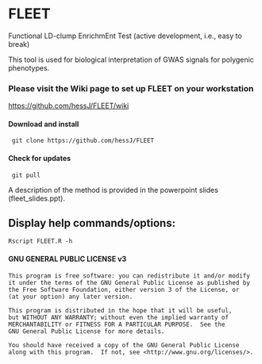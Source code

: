 # FLEET
Functional LD-clump EnrichmEnt Test (active development, i.e., easy to break)

This tool is used for biological interpretation of GWAS signals for polygenic phenotypes. 

### Please visit the Wiki page to set up FLEET on your workstation
https://github.com/hessJ/FLEET/wiki

#### Download and install

     git clone https://github.com/hessJ/FLEET

#### Check for updates

     git pull

A description of the method is provided in the powerpoint slides (fleet_slides.ppt).

## Display help commands/options:

    Rscript FLEET.R -h


#### GNU GENERAL PUBLIC LICENSE v3

    This program is free software: you can redistribute it and/or modify
    it under the terms of the GNU General Public License as published by
    the Free Software Foundation, either version 3 of the License, or
    (at your option) any later version.

    This program is distributed in the hope that it will be useful,
    but WITHOUT ANY WARRANTY; without even the implied warranty of
    MERCHANTABILITY or FITNESS FOR A PARTICULAR PURPOSE.  See the
    GNU General Public License for more details.

    You should have received a copy of the GNU General Public License
    along with this program.  If not, see <http://www.gnu.org/licenses/>.
